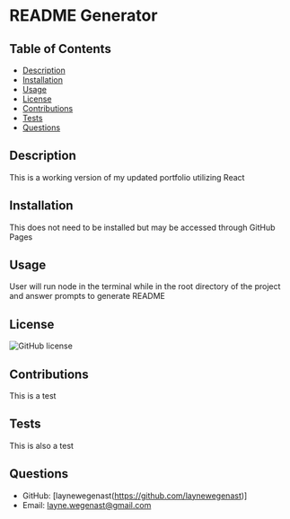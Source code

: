 # README Generator
 ## Table of Contents
 - [Description](#description)
 - [Installation](#installation)
 - [Usage](#usage)
 - [License](#license)
 - [Contributions](#contributions)
 - [Tests](#tests)
 - [Questions](#questions)

 ## Description
 This is a working version of my updated portfolio utilizing React
 ## Installation
 This does not need to be installed but may be accessed through GitHub Pages
 ## Usage
 User will run node in the terminal while in the root directory of the project and answer prompts to generate README
 ## License
 ![GitHub license](https://img.shields.io/badge/license-MIT-blue.svg)
 ## Contributions
 This is a test
 ## Tests
 This is also a test
 ## Questions
  - GitHub: [laynewegenast(https://github.com/laynewegenast)]
  - Email: [layne.wegenast@gmail.com](mailto:example@example.com)
